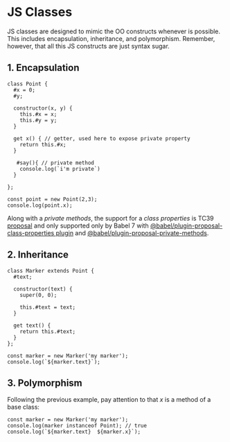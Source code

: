 # JS Classes

JS classes are designed to mimic the OO constructs whenever is possible. This includes encapsulation, inheritance, and polymorphism. Remember, however, that all this JS constructs are just syntax sugar.

## 1. Encapsulation
``` JS
class Point {
  #x = 0;
  #y;

  constructor(x, y) {
    this.#x = x;
    this.#y = y;
  }
  
  get x() { // getter, used here to expose private property
    return this.#x;
  }
  
   #say(){ // private method
    console.log(`i'm private`)
  }

};

const point = new Point(2,3);
console.log(point.x);

```
Along with a <i>private methods</i>, the support for a <i>class properties</i> is TC39 [proposal](https://github.com/tc39/proposal-class-fields#private-fields) and only supported only by Babel 7 with [@babel/plugin-proposal-class-properties plugin](https://www.npmjs.com/package/@babel/plugin-proposal-class-properties) and [@babel/plugin-proposal-private-methods](https://www.npmjs.com/package/@babel/plugin-proposal-private-methods).


## 2. Inheritance
``` JS
class Marker extends Point {
  #text;
  
  constructor(text) {
    super(0, 0);

    this.#text = text;
  }

  get text() {
    return this.#text;
  }
};

const marker = new Marker('my marker');
console.log(`${marker.text}`); 

```

## 3. Polymorphism
Following the previous example, pay attention to that <i>x</i> is a method of a base class:
``` JS
const marker = new Marker('my marker');
console.log(marker instanceof Point); // true
console.log(`${marker.text}  ${marker.x}`); 


```
